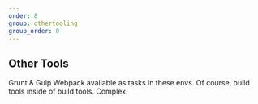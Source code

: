 ```yaml
---
order: 8
group: othertooling
group_order: 0
---
```


## Other Tools

Grunt & Gulp
Webpack available as tasks in these envs.
Of course, build tools inside of build tools.
Complex.
